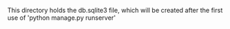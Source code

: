 This directory holds the db.sqlite3 file, which will be created after the first use of 'python manage.py runserver'  
